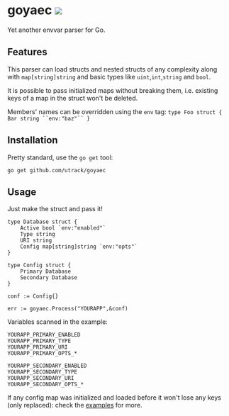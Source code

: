 # goyaec [![](https://godoc.org/github.com/utrack/goyaec?status.svg)](http://godoc.org/github.com/utrack/goyaec)
Yet another envvar parser for Go.

## Features
This parser can load structs and nested structs of any complexity along with `map[string]string` and basic types like `uint`,`int`,`string` and `bool`.

It is possible to pass initialized maps without breaking them, i.e. existing keys of a map in the struct won't be deleted.

Members' names can be overridden using the `env` tag: `type Foo struct { Bar string ``env:"baz"`` } `

## Installation
Pretty standard, use the `go get` tool:
````
go get github.com/utrack/goyaec
````

## Usage
Just make the struct and pass it!
````
type Database struct {
    Active bool `env:"enabled"`
    Type string
    URI string
    Config map[string]string `env:"opts"`
}

type Config struct {
    Primary Database
    Secondary Database
}

conf := Config{}

err := goyaec.Process("YOURAPP",&conf)
````
Variables scanned in the example:

````
YOURAPP_PRIMARY_ENABLED
YOURAPP_PRIMARY_TYPE
YOURAPP_PRIMARY_URI
YOURAPP_PRIMARY_OPTS_*

YOURAPP_SECONDARY_ENABLED
YOURAPP_SECONDARY_TYPE
YOURAPP_SECONDARY_URI
YOURAPP_SECONDARY_OPTS_*
````
If any config map was initialized and loaded before it won't lose any keys (only replaced): check the [examples](https://godoc.org/github.com/utrack/goyaec#ex-Process--Map) for more.
